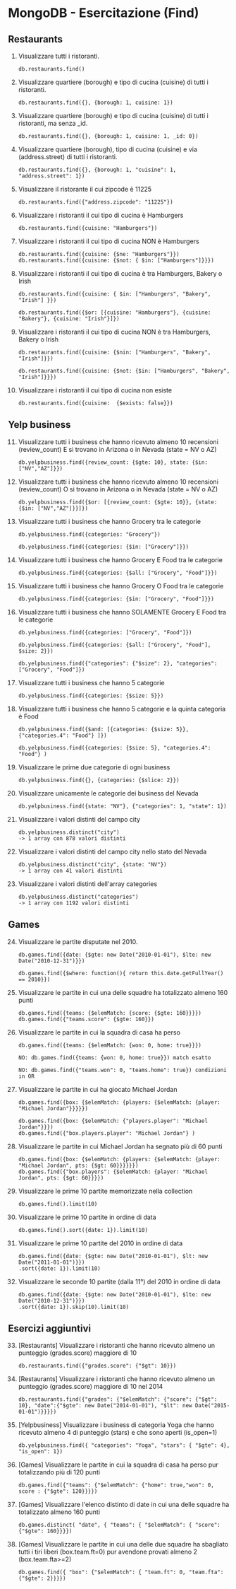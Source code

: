 # MongoDB  - Esercitazione (Find)

## Restaurants
1. Visualizzare tutti i ristoranti. 

    ```
    db.restaurants.find()
    ```

2. Visualizzare quartiere (borough) e tipo di cucina (cuisine) di tutti i ristoranti. 

    ```
    db.restaurants.find({}, {borough: 1, cuisine: 1})
    ```

3. Visualizzare quartiere (borough) e tipo di cucina (cuisine) di tutti i ristoranti, ma senza _id. 

    ```
    db.restaurants.find({}, {borough: 1, cuisine: 1, _id: 0})
    ```

4. Visualizzare quartiere (borough), tipo di cucina (cuisine) e via (address.street) di tutti i ristoranti. 

    ```
    db.restaurants.find({}, {borough: 1, "cuisine": 1, "address.street": 1})
    ```

5. Visualizzare iI ristorante il cui zipcode è 11225

    ```
    db.restaurants.find({"address.zipcode": "11225"})
    ```

6. Visualizzare i ristoranti il cui tipo di cucina è Hamburgers 

    ```
    db.restaurants.find({cuisine: "Hamburgers"})
    ```

7. Visualizzare i ristoranti il cui tipo di cucina NON è Hamburgers 

    ```
    db.restaurants.find({cuisine: {$ne: "Hamburgers"}})
    db.restaurants.find({cuisine: {$not: { $in: ["Hamburgers"]}}})
    ```

8. Visualizzare i ristoranti il cui tipo di cucina è tra Hamburgers, Bakery o Irish 

    ```
    db.restaurants.find({cuisine: { $in: ["Hamburgers", "Bakery", "Irish"] }})
    
    db.restaurants.find({$or: [{cuisine: "Hamburgers"}, {cuisine: "Bakery"}, {cuisine: "Irish"}]})
    ```

9. Visualizzare i ristoranti il cui tipo di cucina NON è tra Hamburgers, Bakery o Irish 

    ```
    db.restaurants.find({cuisine: {$nin: ["Hamburgers", "Bakery", "Irish"]}})
    
    db.restaurants.find({cuisine: {$not: {$in: ["Hamburgers", "Bakery", "Irish"]}}})
    ```

10. Visualizzare i ristoranti il cui tipo di cucina non esiste 

    ```
    db.restaurants.find({cuisine:  {$exists: false}})
    ```

## Yelp business
11. Visualizzare tutti i business che hanno ricevuto almeno 10 recensioni (review_count) E si trovano in Arizona o in Nevada (state = NV o AZ) 

    ```
    db.yelpbusiness.find({review_count: {$gte: 10}, state: {$in: ["NV","AZ"]}})
    ```

12. Visualizzare tutti i business che hanno ricevuto almeno 10 recensioni (review_count) O si trovano in Arizona o in Nevada (state = NV o AZ) 

    ```
    db.yelpbusiness.find({$or: [{review_count: {$gte: 10}}, {state: {$in: ["NV","AZ"]}}]})
    ```

13. Visualizzare tutti i business che hanno Grocery tra le categorie 

    ```
    db.yelpbusiness.find({categories: "Grocery"})
    
    db.yelpbusiness.find({categories: {$in: ["Grocery"]}})
    ```

14. Visualizzare tutti i business che hanno Grocery E Food tra le categorie 

    ```
    db.yelpbusiness.find({categories: {$all: ["Grocery", "Food"]}})
    ```

15. Visualizzare tutti i business che hanno Grocery O Food tra le categorie 

    ```
    db.yelpbusiness.find({categories: {$in: ["Grocery", "Food"]}})
    ```

16. Visualizzare tutti i business che hanno SOLAMENTE Grocery E Food tra le categorie 

    ```
    db.yelpbusiness.find({categories: ["Grocery", "Food"]})

    db.yelpbusiness.find({categories: {$all: ["Grocery", "Food"], $size: 2}})

    db.yelpbusiness.find({"categories": {"$size": 2}, "categories": ["Grocery", "Food"]})
    ```

17. Visualizzare tutti i business che hanno 5 categorie 

    ```
    db.yelpbusiness.find({categories: {$size: 5}})
    ```

18. Visualizzare tutti i business che hanno 5 categorie e la quinta categoria è Food 

    ```
    db.yelpbusiness.find({$and: [{categories: {$size: 5}}, {"categories.4": "Food"} ]})

    db.yelpbusiness.find({categories: {$size: 5}, "categories.4": "Food"} )
    ```

19. Visualizzare le prime due categorie di ogni business 

    ```
    db.yelpbusiness.find({}, {categories: {$slice: 2}})
    ```

20. Visualizzare unicamente le categorie dei business del Nevada 

    ```
    db.yelpbusiness.find({state: "NV"}, {"categories": 1, "state": 1})
    ```

21. Visualizzare i valori distinti del campo city

    ```
    db.yelpbusiness.distinct("city")
    -> 1 array con 878 valori distinti
    ```

22. Visualizzare i valori distinti del campo city nello stato del Nevada

    ```
    db.yelpbusiness.distinct("city", {state: "NV"})
    -> 1 array con 41 valori distinti
    ```

23. Visualizzare i valori distinti dell'array categories

    ```
    db.yelpbusiness.distinct("categories")
    -> 1 array con 1192 valori distinti
    ```

## Games

24. Visualizzare le partite disputate nel 2010.

    ```
    db.games.find({date: {$gte: new Date("2010-01-01"), $lte: new Date("2010-12-31")}})
    
    db.games.find({$where: function(){ return this.date.getFullYear() == 2010}})
    ```

25. Visualizzare le partite in cui una delle squadre ha totalizzato almeno 160 punti

    ```
    db.games.find({teams: {$elemMatch: {score: {$gte: 160}}}})
    db.games.find({"teams.score": {$gte: 160}})
    ```
26. Visualizzare le partite in cui la squadra di casa ha perso

    ```
    db.games.find({teams: {$elemMatch: {won: 0, home: true}}})

    NO: db.games.find({teams: {won: 0, home: true}}) match esatto

    NO: db.games.find({"teams.won": 0, "teams.home": true}) condizioni in OR
    ```

27. Visualizzare le partite in cui ha giocato Michael Jordan

    ```
    db.games.find({box: {$elemMatch: {players: {$elemMatch: {player: "Michael Jordan"}}}}})
    
    db.games.find({box: {$elemMatch: {"players.player": "Michael Jordan"}}})
    db.games.find({"box.players.player": "Michael Jordan"} )
    ```

28. Visualizzare le partite in cui Michael Jordan ha segnato più di 60 punti 

    ```
    db.games.find({box: {$elemMatch: {players: {$elemMatch: {player: "Michael Jordan", pts: {$gt: 60}}}}}})
    db.games.find({"box.players": {$elemMatch: {player: "Michael Jordan", pts: {$gt: 60}}}})
    ```
29. Visualizzare le prime 10 partite memorizzate nella collection

    ```
    db.games.find().limit(10)
    ```
30. Visualizzare le prime 10 partite in ordine di data
    ```
    db.games.find().sort({date: 1}).limit(10)
    ```
31. Visualizzare le prime 10 partite del 2010 in ordine di data

    ```
    db.games.find({date: {$gte: new Date("2010-01-01"), $lt: new Date("2011-01-01")}})
    .sort({date: 1}).limit(10)
    ```
32. Visualizzare le seconde 10 partite (dalla 11°) del 2010 in ordine di data

    ```
    db.games.find({date: {$gte: new Date("2010-01-01"), $lte: new Date("2010-12-31")}})
    .sort({date: 1}).skip(10).limit(10)
    ```

## Esercizi aggiuntivi
33. [Restaurants] Visualizzare i ristoranti che hanno ricevuto almeno un punteggio (grades.score) maggiore di 10

    ```
    db.restaurants.find({"grades.score": {"$gt": 10}})
    ```

34. [Restaurants] Visualizzare i ristoranti che hanno ricevuto almeno un punteggio (grades.score) maggiore di 10 nel 2014

    ```
    db.restaurants.find({"grades": {"$elemMatch": {"score": {"$gt": 10}, "date":{"$gte": new Date("2014-01-01"), "$lt": new Date("2015-01-01")}}}})
    ```

35. [Yelpbusiness] Visualizzare i business di categoria Yoga che hanno ricevuto almeno 4 di punteggio (stars) e che sono aperti (is_open=1)

    ```
    db.yelpbusiness.find({ "categories": "Yoga", "stars": { "$gte": 4}, "is_open": 1})
    ```
36. [Games] Visualizzare le partite in cui la squadra di casa ha perso pur totalizzando più di 120 punti

    ```
    db.games.find({"teams": {"$elemMatch": {"home": true,"won": 0, score : {"$gte": 120}}}})
    ```
37. [Games] Visualizzare l'elenco distinto di date in cui una delle squadre ha totalizzato almeno 160 punti

    ```
    db.games.distinct( "date", { "teams": { "$elemMatch": { "score": {"$gte": 160}}}})
    ```

38. [Games] Visualizzare le partite in cui una delle due squadre ha sbagliato tutti i tiri liberi (box.team.ft=0) pur avendone provati almeno 2 (box.team.fta>=2)

    ```
    db.games.find({ "box": {"$elemMatch": { "team.ft": 0, "team.fta": {"$gte": 2}}}})
    ```